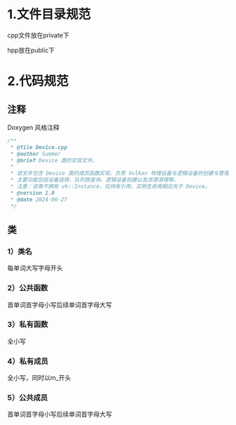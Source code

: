 # 1.文件目录规范

cpp文件放在private下

hpp放在public下



# 2.代码规范

## 注释
Doxygen 风格注释
```c++
/**
 * @file Device.cpp
 * @author Summer
 * @brief Device 类的实现文件。
 *
 * 该文件包含 Device 类的成员函数实现，负责 Vulkan 物理设备与逻辑设备的创建与管理。
 * 主要功能包括设备选择、队列族查询、逻辑设备创建以及资源清理等。
 * 注意：该类不拥有 vk::Instance，仅持有引用，实例生命周期应先于 Device。
 * @version 1.0
 * @date 2024-06-27
 */
```



## 类

### 1）类名

每单词大写字母开头



### 2）公共函数

首单词首字母小写后续单词首字母大写



### 3）私有函数

全小写



### 4）私有成员

全小写，同时以m_开头



### 5）公共成员

首单词首字母小写后续单词首字母大写